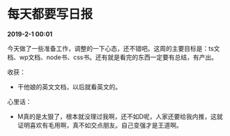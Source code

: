 # 每天都要写日报


**2019-2-1 00:01**

今天做了一些准备工作，调整的一下心态，还不错吧。这周的主要目标是：ts文档、wp文档、node书、css书。还有就是看完的东西一定要有总结，有产出。

收获：
- 干他娘的英文文档，以后就看英文的。

心里话：
- M真的是太狠了，根本就没理过我啊，还不如D呢，人家还要给我内推，这就证明喜欢有毛用啊，真不如交点朋友。自己变强才是王道啊。
